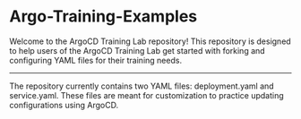 # Argo-Training-Examples

Welcome to the ArgoCD Training Lab repository! This repository is designed to help users of the ArgoCD Training Lab get started with forking and configuring YAML files for their training needs.

---

The repository currently contains two YAML files: deployment.yaml and service.yaml. These files are meant for customization to practice updating configurations using ArgoCD.
